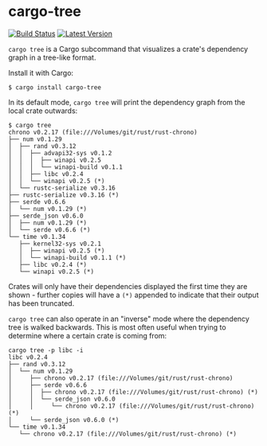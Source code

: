 # cargo-tree

[![Build Status](https://travis-ci.org/sfackler/cargo-tree.svg?branch=master)](https://travis-ci.org/sfackler/cargo-tree) [![Latest Version](https://img.shields.io/crates/v/cargo-tree.svg)](https://crates.io/crates/cargo-tree)

`cargo tree` is a Cargo subcommand that visualizes a crate's dependency graph
in a tree-like format.

Install it with Cargo:

```
$ cargo install cargo-tree
```

In its default mode, `cargo tree` will print the dependency graph from the
local crate outwards:

```
$ cargo tree
chrono v0.2.17 (file:///Volumes/git/rust/rust-chrono)
├── num v0.1.29
│  ├── rand v0.3.12
│  │  ├── advapi32-sys v0.1.2
│  │  │  ├── winapi v0.2.5
│  │  │  └── winapi-build v0.1.1
│  │  ├── libc v0.2.4
│  │  └── winapi v0.2.5 (*)
│  └── rustc-serialize v0.3.16
├── rustc-serialize v0.3.16 (*)
├── serde v0.6.6
│  └── num v0.1.29 (*)
├── serde_json v0.6.0
│  ├── num v0.1.29 (*)
│  └── serde v0.6.6 (*)
└── time v0.1.34
   ├── kernel32-sys v0.2.1
   │  ├── winapi v0.2.5 (*)
   │  └── winapi-build v0.1.1 (*)
   ├── libc v0.2.4 (*)
   └── winapi v0.2.5 (*)
```

Crates will only have their dependencies displayed the first time they are
shown - further copies will have a `(*)` appended to indicate that their output
has been truncated.

`cargo tree` can also operate in an "inverse" mode where the dependency tree is
walked backwards. This is most often useful when trying to determine where
a certain crate is coming from:

```
cargo tree -p libc -i
libc v0.2.4
├── rand v0.3.12
│  └── num v0.1.29
│     ├── chrono v0.2.17 (file:///Volumes/git/rust/rust-chrono)
│     ├── serde v0.6.6
│     │  ├── chrono v0.2.17 (file:///Volumes/git/rust/rust-chrono) (*)
│     │  └── serde_json v0.6.0
│     │     └── chrono v0.2.17 (file:///Volumes/git/rust/rust-chrono) (*)
│     └── serde_json v0.6.0 (*)
└── time v0.1.34
   └── chrono v0.2.17 (file:///Volumes/git/rust/rust-chrono) (*)
```
